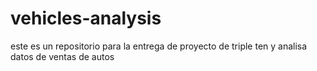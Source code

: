 # vehicles-analysis
este es un repositorio para la entrega de proyecto de triple ten y analisa datos de ventas de autos 
